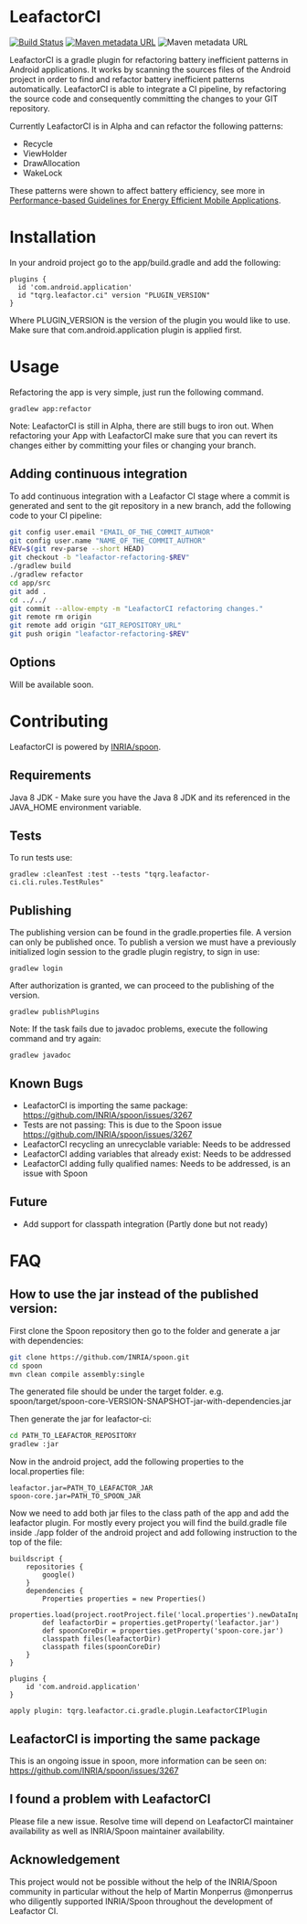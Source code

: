 # LeafactorCI

[![Build Status](https://travis-ci.com/TQRG/leafactor-ci.svg?token=35rpGpzubsgs2UqfNV5N&branch=master)](https://travis-ci.com/TQRG/leafactor-ci)
[![Maven metadata URL](https://img.shields.io/maven-metadata/v?label=Plugin&metadataUrl=https://plugins.gradle.org/m2/tqrg/leafactor/ci/tqrg.leafactor.ci.gradle.plugin/maven-metadata.xml)](https://plugins.gradle.org/plugin/tqrg.leafactor.ci)
![Maven metadata URL](https://img.shields.io/badge/Latest%20Release-Alpha-blue)

LeafactorCI is a gradle plugin for refactoring battery inefficient patterns in Android applications.
It works by scanning the sources files of the Android project in order to find and refactor battery inefficient patterns automatically. 
LeafactorCI is able to integrate a CI pipeline, by refactoring the source code and consequently committing the changes to your GIT repository.

Currently LeafactorCI is in Alpha and can refactor the following patterns:
- Recycle
- ViewHolder 
- DrawAllocation
- WakeLock

These patterns were shown to affect battery efficiency, see more in
[Performance-based Guidelines for Energy Efficient Mobile Applications](https://luiscruz.github.io/papers/cruz2017performance.pdf).

# Installation 

In your android project go to the app/build.gradle and add the following:
```
plugins {
  id 'com.android.application'
  id "tqrg.leafactor.ci" version "PLUGIN_VERSION"
}
```

Where PLUGIN_VERSION is the version of the plugin you would like to use.
Make sure that com.android.application plugin is applied first.

# Usage

Refactoring the app is very simple, just run the following command.
```
gradlew app:refactor
```

Note: LeafactorCI is still in Alpha, there are still bugs to iron out.
When refactoring your App with LeafactorCI make sure that you can revert its changes either by committing your files or changing your branch.

## Adding continuous integration

To add continuous integration with a Leafactor CI stage where a commit is generated and sent to the git repository in a new branch, add the following code to your CI pipeline:
```bash
git config user.email "EMAIL_OF_THE_COMMIT_AUTHOR"
git config user.name "NAME_OF_THE_COMMIT_AUTHOR"
REV=$(git rev-parse --short HEAD)
git checkout -b "leafactor-refactoring-$REV"
./gradlew build
./gradlew refactor
cd app/src
git add .
cd ../../
git commit --allow-empty -m "LeafactorCI refactoring changes."
git remote rm origin
git remote add origin "GIT_REPOSITORY_URL"
git push origin "leafactor-refactoring-$REV"
```

## Options

Will be available soon.


# Contributing

LeafactorCI is powered by [INRIA/spoon](https://github.com/INRIA/spoon). 

## Requirements

Java 8 JDK - Make sure you have the Java 8 JDK and its referenced in the JAVA_HOME environment variable.

## Tests

To run tests use:
```
gradlew :cleanTest :test --tests "tqrg.leafactor-ci.cli.rules.TestRules"
```

## Publishing
The publishing version can be found in the gradle.properties file. A version can only be published once.
To publish a version we must have a previously initialized login session to the gradle plugin registry, to sign in use:

```
gradlew login
```

After authorization is granted, we can proceed to the publishing of the version.

```
gradlew publishPlugins
``` 

Note:
If the task fails due to javadoc problems, execute the following command and try again:
```
gradlew javadoc
```

## Known Bugs
- LeafactorCI is importing the same package:
    https://github.com/INRIA/spoon/issues/3267
- Tests are not passing:
    This is due to the Spoon issue https://github.com/INRIA/spoon/issues/3267
- LeafactorCI recycling an unrecyclable variable: Needs to be addressed
- LeafactorCI adding variables that already exist: Needs to be addressed
- LeafactorCI adding fully qualified names: Needs to be addressed, is an issue with Spoon

## Future
- Add support for classpath integration (Partly done but not ready)

# FAQ

## How to use the jar instead of the published version:

First clone the Spoon repository then go to the folder and generate a jar with dependencies:
```bash
git clone https://github.com/INRIA/spoon.git
cd spoon
mvn clean compile assembly:single
```

The generated file should be under the target folder. e.g. spoon/target/spoon-core-VERSION-SNAPSHOT-jar-with-dependencies.jar

Then generate the jar for leafactor-ci:

```bash
cd PATH_TO_LEAFACTOR_REPOSITORY
gradlew :jar
```

Now in the android project, add the following properties to the local.properties file:

```
leafactor.jar=PATH_TO_LEAFACTOR_JAR
spoon-core.jar=PATH_TO_SPOON_JAR
```

Now we need to add both jar files to the class path of the app and add the leafactor plugin.
For mostly every project you will find the build.gradle file inside ./app folder of the android project 
and add following instruction to the top of the file:

```
buildscript {
    repositories {
        google()
    }
    dependencies {
        Properties properties = new Properties()
        properties.load(project.rootProject.file('local.properties').newDataInputStream())
        def leafactorDir = properties.getProperty('leafactor.jar')
        def spoonCoreDir = properties.getProperty('spoon-core.jar')
        classpath files(leafactorDir)
        classpath files(spoonCoreDir)
    }
}

plugins {
    id 'com.android.application'
}

apply plugin: tqrg.leafactor.ci.gradle.plugin.LeafactorCIPlugin
``` 

## LeafactorCI is importing the same package

This is an ongoing issue in spoon, more information can be seen on:
https://github.com/INRIA/spoon/issues/3267

## I found a problem with LeafactorCI

Please file a new issue. Resolve time will depend on LeafactorCI maintainer availability as well as INRIA/Spoon maintainer availability.

## Acknowledgement

This project would not be possible without the help of the INRIA/Spoon community in particular without
the help of Martin Monperrus @monperrus who diligently supported INRIA/Spoon
throughout the development of Leafactor CI.